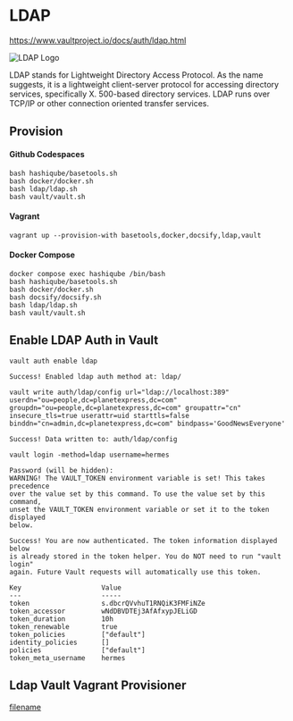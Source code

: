 # LDAP
https://www.vaultproject.io/docs/auth/ldap.html

![LDAP Logo](images/ldap-logo.png?raw=true "LDAP Logo")

LDAP stands for Lightweight Directory Access Protocol. As the name suggests, it is a lightweight client-server protocol for accessing directory services, specifically X. 500-based directory services. LDAP runs over TCP/IP or other connection oriented transfer services.

## Provision

<!-- tabs:start -->
#### **Github Codespaces**

```
bash hashiqube/basetools.sh
bash docker/docker.sh
bash ldap/ldap.sh
bash vault/vault.sh
```

#### **Vagrant**

```
vagrant up --provision-with basetools,docker,docsify,ldap,vault
```

#### **Docker Compose**

```
docker compose exec hashiqube /bin/bash
bash hashiqube/basetools.sh
bash docker/docker.sh
bash docsify/docsify.sh
bash ldap/ldap.sh
bash vault/vault.sh
```
<!-- tabs:end -->

## Enable LDAP Auth in Vault

`vault auth enable ldap`
```log
Success! Enabled ldap auth method at: ldap/
```

`vault write auth/ldap/config url="ldap://localhost:389" userdn="ou=people,dc=planetexpress,dc=com" groupdn="ou=people,dc=planetexpress,dc=com" groupattr="cn" insecure_tls=true userattr=uid starttls=false binddn="cn=admin,dc=planetexpress,dc=com" bindpass='GoodNewsEveryone'`
```log
Success! Data written to: auth/ldap/config
```

`vault login -method=ldap username=hermes`
```log
Password (will be hidden):
WARNING! The VAULT_TOKEN environment variable is set! This takes precedence
over the value set by this command. To use the value set by this command,
unset the VAULT_TOKEN environment variable or set it to the token displayed
below.

Success! You are now authenticated. The token information displayed below
is already stored in the token helper. You do NOT need to run "vault login"
again. Future Vault requests will automatically use this token.

Key                    Value
---                    -----
token                  s.dbcrQVvhuT1RNQiK3FMFiNZe
token_accessor         wNdDBVDTEj3AfAfxypJELiGD
token_duration         10h
token_renewable        true
token_policies         ["default"]
identity_policies      []
policies               ["default"]
token_meta_username    hermes
```

## Ldap Vault Vagrant Provisioner

[filename](ldap.sh ':include :type=code')